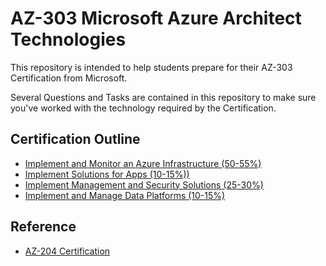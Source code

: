 # AZ-303 Microsoft Azure Architect Technologies

This repository is intended to help students prepare for their AZ-303 Certification from Microsoft.

Several Questions and Tasks are contained in this repository to make sure you've worked with
the technology required by the Certification.

## Certification Outline

- [Implement and Monitor an Azure Infrastructure (50-55%)](infrastructure.md)
- [Implement Solutions for Apps (10-15%))](integrate.md)
- [Implement Management and Security Solutions (25-30%)](security.md)
- [Implement and Manage Data Platforms (10-15%)](data.md)

## Reference

- [AZ-204 Certification](https://docs.microsoft.com/learn/certifications/exams/az-303)